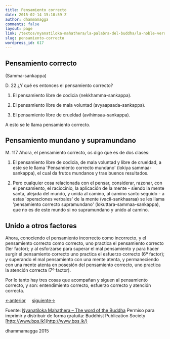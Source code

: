 ```yaml
---
title: Pensamiento correcto
date: 2015-02-14 15:10:59 Z
author: dhammamagga
comments: false
layout: page
link: /textos/nyanatiloka-mahathera/la-palabra-del-buddha/la-noble-verdad-del-camino-que-lleva-a-la-extincion-del-sufrimiento/pensamiento-correcto/
slug: pensamiento-correcto
wordpress_id: 617
---
```


## Pensamiento correcto
(Samma-sankappa)


D. 22
¿Y qué es entonces el pensamiento correcto?

1. El pensamiento libre de codicia (nekkhamma-sankappa).

2. El pensamiento libre de mala voluntad (avyaapaada-sankappa).

3. El pensamiento libre de crueldad (avihimsaa-sankappa).

A esto se le llama pensamiento correcto.


## Pensamiento mundano y supramundano


M. 117
Ahora, el pensamiento correcto, os digo que es de dos clases:

1. El pensamiento libre de codicia, de mala voluntad y libre de crueldad, a este se le llama 'Pensamiento correcto mundano' (lokiya sammaa-sankappa), el cual da frutos mundanos y trae buenos resultados.

2. Pero cualquier cosa relacionada con el pensar, considerar, razonar, con el pensamiento, el raciocinio, la aplicación de la mente - siendo la mente santa, alejada del mundo, y unida al camino, al camino santo seguido - a estas 'operaciones verbales' de la mente (vacii-sankhaaraa) se les llama 'pensamiento correcto supramundano' (lokuttara-sammaa-sankappa), que no es de este mundo si no supramundano y unido al camino.


## Unido a otros factores


Ahora, conociendo el pensamiento incorrecto como incorrecto, y el pensamiento correcto como correcto, uno practica el pensamiento correcto (1er factor); y al esforzarse para superar el mal pensamiento y para hacer surgir el pensamiento correcto uno practica el esfuerzo correcto (6º factor); y superando el mal pensamiento con una mente atenta, y permaneciendo con una mente atenta en posesión del pensamiento correcto, uno practica la atención correcta (7º factor).


Por lo tanto hay tres cosas que acompañan y siguen al pensamiento correcto, y son: entendimiento correcto, esfuerzo correcto y atención correcta.




[<-anterior](/textos/nyanatiloka-mahathera/la-palabra-del-buddha/la-noble-verdad-del-camino-que-lleva-a-la-extincion-del-sufrimiento/entendimiento-correcto/)     [siguiente->](/textos/nyanatiloka-mahathera/la-palabra-del-buddha/la-noble-verdad-del-camino-que-lleva-a-la-extincion-del-sufrimiento/habla-correcta/)




Fuente: [Nyanatiloka Mahathera – The word of the Buddha](http://www.enabling.org/ia/vipassana/Archive/N/Nyanatiloka/WOB/index.html)
Permiso para imprimir y distribuir de forma gratuita:
Buddhist Publication Society
[http://www.bps.lk](http://www.bps.lk/)




dhammamagga 2015



